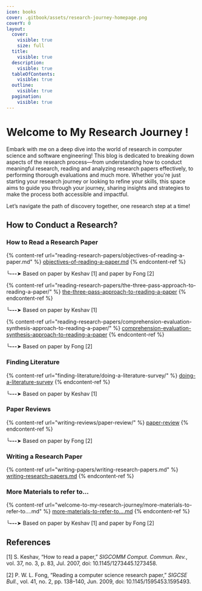```yaml
---
icon: books
cover: .gitbook/assets/research-journey-homepage.png
coverY: 0
layout:
  cover:
    visible: true
    size: full
  title:
    visible: true
  description:
    visible: true
  tableOfContents:
    visible: true
  outline:
    visible: true
  pagination:
    visible: true
---
```


# Welcome to My Research Journey !

Embark with me on a deep dive into the world of research in computer science and software engineering! This blog is dedicated to breaking down aspects of the research process—from understanding how to conduct meaningful research, reading and analyzing research papers effectively, to performing thorough evaluations and much more. Whether you're just starting your research journey or looking to refine your skills, this space aims to guide you through your journey, sharing insights and strategies to make the process both accessible and impactful.

Let’s navigate the path of discovery together, one research step at a time!

## How to Conduct a Research?

### How to Read a Research Paper

{% content-ref url="reading-research-papers/objectives-of-reading-a-paper.md" %}
[objectives-of-reading-a-paper.md](reading-research-papers/objectives-of-reading-a-paper.md)
{% endcontent-ref %}

╰**---**➤ Based on paper by Keshav \[1] and paper by Fong \[2]

{% content-ref url="reading-research-papers/the-three-pass-approach-to-reading-a-paper/" %}
[the-three-pass-approach-to-reading-a-paper](reading-research-papers/the-three-pass-approach-to-reading-a-paper/)
{% endcontent-ref %}

╰**---**➤ Based on paper by Keshav \[1]

{% content-ref url="reading-research-papers/comprehension-evaluation-synthesis-approach-to-reading-a-paper/" %}
[comprehension-evaluation-synthesis-approach-to-reading-a-paper](reading-research-papers/comprehension-evaluation-synthesis-approach-to-reading-a-paper/)
{% endcontent-ref %}

╰**---**➤ Based on paper by Fong \[2]

### Finding Literature

{% content-ref url="finding-literature/doing-a-literature-survey/" %}
[doing-a-literature-survey](finding-literature/doing-a-literature-survey/)
{% endcontent-ref %}

╰**---**➤ Based on paper by Keshav \[1]



### Paper Reviews

{% content-ref url="writing-reviews/paper-review/" %}
[paper-review](writing-reviews/paper-review/)
{% endcontent-ref %}

╰**---**➤ Based on paper by Fong \[2]



### Writing a Research Paper

{% content-ref url="writing-papers/writing-research-papers.md" %}
[writing-research-papers.md](writing-papers/writing-research-papers.md)
{% endcontent-ref %}



### More Materials to refer to...

{% content-ref url="welcome-to-my-research-journey/more-materials-to-refer-to....md" %}
[more-materials-to-refer-to....md](welcome-to-my-research-journey/more-materials-to-refer-to....md)
{% endcontent-ref %}

╰**---**➤ Based on paper by Keshav \[1] and paper by Fong \[2]







## References

\[1] S. Keshav, “How to read a paper,” _SIGCOMM Comput. Commun. Rev._, vol. 37, no. 3, p. 83, Jul. 2007, doi: 10.1145/1273445.1273458.

\[2] P. W. L. Fong, “Reading a computer science research paper,” _SIGCSE Bull._, vol. 41, no. 2, pp. 138–140, Jun. 2009, doi: 10.1145/1595453.1595493.





